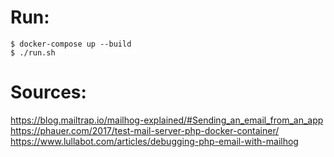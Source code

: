 # Run:
```
$ docker-compose up --build
$ ./run.sh
```


# Sources:
https://blog.mailtrap.io/mailhog-explained/#Sending_an_email_from_an_app
https://phauer.com/2017/test-mail-server-php-docker-container/
https://www.lullabot.com/articles/debugging-php-email-with-mailhog
